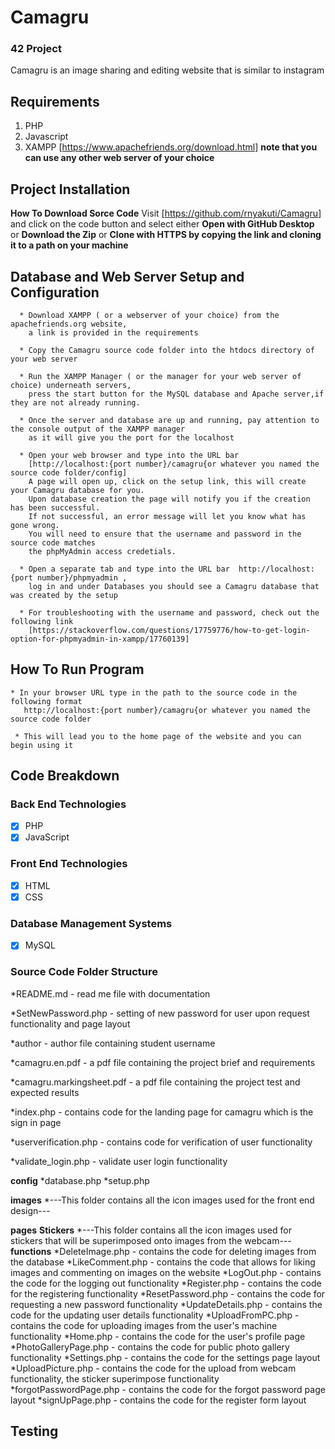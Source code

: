 # Camagru
### 42 Project ###
Camagru is an image sharing and editing website that is similar to instagram

## Requirements ##
1.  PHP
2. Javascript
3. XAMPP [https://www.apachefriends.org/download.html] **note that you can use any other web server of your choice** 

## Project Installation ## 

  **How To Download Sorce Code**
    Visit [https://github.com/rnyakuti/Camagru] and click on the code button and select either **Open with GitHub Desktop** or **Download the Zip** or **Clone with HTTPS
    by copying the link and cloning it to a path on your machine**
    
##    Database and Web Server Setup and Configuration ##
      * Download XAMPP ( or a webserver of your choice) from the apachefriends.org website, 
        a link is provided in the requirements
        
      * Copy the Camagru source code folder into the htdocs directory of your web server
      
      * Run the XAMPP Manager ( or the manager for your web server of choice) underneath servers, 
        press the start button for the MySQL database and Apache server,if they are not already running.
        
      * Once the server and database are up and running, pay attention to the console output of the XAMPP manager 
        as it will give you the port for the localhost
        
      * Open your web browser and type into the URL bar 
        [http://localhost:{port number}/camagru{or whatever you named the source code folder/config]
        A page will open up, click on the setup link, this will create your Camagru database for you. 
        Upon database creation the page will notify you if the creation has been successful.
        If not successful, an error message will let you know what has gone wrong. 
        You will need to ensure that the username and password in the source code matches 
        the phpMyAdmin access credetials.
        
      * Open a separate tab and type into the URL bar  http://localhost:{port number}/phpmyadmin , 
        log in and under Databases you should see a Camagru database that was created by the setup
        
      * For troubleshooting with the username and password, check out the following link 
        [https://stackoverflow.com/questions/17759776/how-to-get-login-option-for-phpmyadmin-in-xampp/17760139]

## How To Run Program ##

    * In your browser URL type in the path to the source code in the following format 
       http://localhost:{port number}/camagru{or whatever you named the source code folder
       
     * This will lead you to the home page of the website and you can begin using it


## Code Breakdown ##

   ### Back End Technologies ###
   - [x] PHP
   - [x] JavaScript
   
   ### Front End Technologies ###
   - [x] HTML
   - [x] CSS
   
   ### Database Management Systems ###
   - [x] MySQL
   
   ### Source Code Folder Structure ###
   
   *README.md                - read me file with documentation
   
   *SetNewPassword.php       - setting of new password for user upon request functionality and page layout
   
   *author                   - author file containing student username
   
   *camagru.en.pdf           - a pdf file containing the project brief and requirements
   
   *camagru.markingsheet.pdf - a pdf file containing the project test and expected results
   
   *index.php                -  contains code for the landing page for camagru which is the sign in page
   
   *userverification.php     - contains code for verification of user functionality
   
   *validate_login.php       - validate user login functionality
   
   **config**
       *database.php
       *setup.php
       
   **images**
       *---This folder contains all the icon images used for the front end design---
       
   **pages**
        **Stickers**
            *---This folder contains all the icon images used for stickers that will be superimposed onto images from the webcam---
        **functions**
           *DeleteImage.php    - contains the code for deleting images from the database
           *LikeComment.php    - contains the code that allows for liking images and commenting on images on the website
           *LogOut.php         - contains the code for the logging out functionality
           *Register.php       - contains the code for the registering functionality
           *ResetPassword.php  - contains the code for requesting a new password functionality
           *UpdateDetails.php  - contains the code for the updating user details functionality 
           *UploadFromPC.php   - contains the code for uploading images from the user's machine functionality
       *Home.php               - contains the code for the user's profile page
       *PhotoGalleryPage.php   - contains the code for public photo gallery functionality 
       *Settings.php           - contains the code for the settings page layout
       *UploadPicture.php      - contains the code for the upload from webcam functionality, the sticker superimpose functionality
       *forgotPasswordPage.php - contains the code for the forgot password page layout
       *signUpPage.php         - contains the code for the register form layout
       
  
## Testing ##
